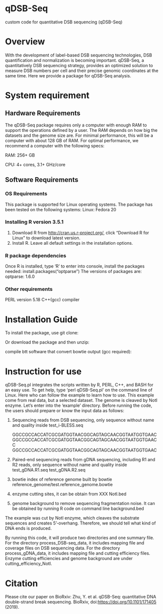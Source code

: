 # qDSB-Seq
custom code for quantitative DSB sequencing (qDSB-Seq)

# Overview
With the development of label-based DSB sequencing technologies, DSB quantification and normalization is becoming important. qDSB-Seq, a quantitatively DSB sequencing strategy, provides an optimized solution to measure DSB numbers per cell and their precise genomic coordinates at the same time. Here we provide a package for qDSB-Seq analysis. 

# System requirement
## Hardware Requirements
The qDSB-Seq package requires only a computer with enough RAM to support the operations defined by a user. The RAM depends on how big the datasets and the genome size are. For minimal performance, this will be a computer with about 128 GB of RAM. For optimal performance, we recommend a computer with the following specs:

RAM: 256+ GB

CPU: 4+ cores, 3.1+ GHz/core

## Software Requirements
### OS Requirements
This package is supported for Linux operating systems. The package has been tested on the following systems:
Linux: Fedora 20

### Installing R version 3.5.1
1.	Download R from http://cran.us.r-project.org/, click “Download R for Linux” to download latest version.
2.	Install R. Leave all default settings in the installation options.
### R package dependencies 
Once R is installed, type ‘R’ to enter into console, install the packages needed:
    install.packages(“optparse”)
The versions of packages are:
optparse: 1.6.0
### Other requirements 
PERL version 5.18
C++(gcc) compiler

# Installation Guide
To install the package, use git clone:

Or download the package and then unzip:

compile btt software that convert bowtie output (gcc required):

# Instruction for use
qDSB-Seq.pl integrates the scripts written by R, PERL, C++, and BASH for an easy use. To get help, type ‘perl qDSB-Seq.pl’ on the command line of Linux. Here who can follow the example to learn how to use. This example come from real data, but a selected dataset. The genome is cleaved by NotI enzyme. Let’s enter into the ‘example’ directory.
Before running the code, the users should prepare or know the input data as follows:
1)	Sequencing reads from DSB sequencing, only sequence without name and quality inside
    test_i-BLESS.seq
    
    GGCCGCCACCATCGCGATGGTAACGGCAGTAGCAACGGTAATGGTGAAC
    GGCCGCCACCATCGCGATGGTAACGGCAGTAGCAACGGTAATGGTGAACC
    GGCCGCCACCATCGCGATGGTAACGGCAGTAGCAACGGTAATGGTGAAC

2)	Paired-end sequencing reads from gDNA sequencing, including R1 and R2 reads, only sequence without name and quality inside
    test_gDNA.R1.seq
    test_gDNA.R2.seq

3)	bowtie index of reference genome built by bowtie
    reference_genome/test.reference_genome.bowtie

4)	enzyme cutting sites, it can be obtain from XXX
    NotI.bed

5)	genome background to remove sequencing fragmentation noise. It can be obtained by running R code on command line
    background.bed
    
The example was cut by NotI enzyme, which cleaves the substrate sequences and creates 5’-overhang. Therefore, we should tell what kind of DNA ends is produced.

By running this code, it will produce two directories and one summary file. 
For the directory process_DSB-seq_data, it includes mapping file and coverage files on DSB sequencing data. 
For the directory process_gDNA_data, it includes mapping file and cutting efficiency files. Enzyme cutting efficiencies and genome background are under cutting_efficiency_NotI.

# Citation
Please cite our paper on BioRxiv:
Zhu, Y. et al. qDSB-Seq: quantitative DNA double-strand break sequencing. BioRxiv, doi:https://doi.org/10.1101/171405 (2019). 

